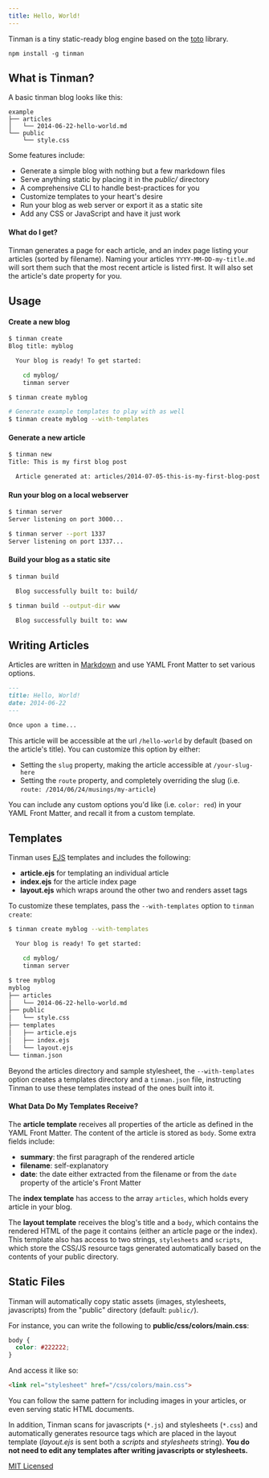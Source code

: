 ```yaml
---
title: Hello, World!
---
```


Tinman is a tiny static-ready blog engine based on the
[toto](http://github.com/cloudhead/toto) library.

```
npm install -g tinman
```

## What is Tinman?

A basic tinman blog looks like this:

```
example
├── articles
│   └── 2014-06-22-hello-world.md
└── public
    └── style.css
```

Some features include:

* Generate a simple blog with nothing but a few markdown files
* Serve anything static by placing it in the *public/* directory
* A comprehensive CLI to handle best-practices for you
* Customize templates to your heart's desire
* Run your blog as web server or export it as a static site
* Add any CSS or JavaScript and have it just work

#### What do I get?

Tinman generates a page for each article, and an index page listing your
articles (sorted by filename). Naming your articles `YYYY-MM-DD-my-title.md`
will sort them such that the most recent article is listed first. It
will also set the article's date property for you.

## Usage

#### Create a new blog

```bash
$ tinman create
Blog title: myblog

  Your blog is ready! To get started:

    cd myblog/
    tinman server

$ tinman create myblog

# Generate example templates to play with as well
$ tinman create myblog --with-templates
```

#### Generate a new article

```bash
$ tinman new
Title: This is my first blog post

  Article generated at: articles/2014-07-05-this-is-my-first-blog-post.md
```

#### Run your blog on a local webserver

```bash
$ tinman server
Server listening on port 3000...

$ tinman server --port 1337
Server listening on port 1337...
```

#### Build your blog as a static site

```bash
$ tinman build

  Blog successfully built to: build/

$ tinman build --output-dir www

  Blog successfully built to: www
```

## Writing Articles

Articles are written in [Markdown](http://daringfireball.net/projects/markdown/)
and use YAML Front Matter to set various options.

```markdown
---
title: Hello, World!
date: 2014-06-22
---

Once upon a time...
```

This article will be accessible at the url `/hello-world` by default
(based on the article's title). You can customize this option by either:

* Setting the `slug` property, making the article accessible at
  `/your-slug-here`
* Setting the `route` property, and completely overriding the slug (i.e.
  `route: /2014/06/24/musings/my-article`)

You can include any custom options you'd like (i.e. `color: red`) in
your YAML Front Matter, and recall it from a custom template.

## Templates

Tinman uses [EJS](http://embeddedjs.com/) templates and includes the
following:

* **article.ejs** for templating an individual article
* **index.ejs** for the article index page
* **layout.ejs** which wraps around the other two and renders asset tags

To customize these templates, pass the `--with-templates` option to
`tinman create`:

```bash
$ tinman create myblog --with-templates

  Your blog is ready! To get started:

    cd myblog/
    tinman server

$ tree myblog
myblog
├── articles
│   └── 2014-06-22-hello-world.md
├── public
│   └── style.css
├── templates
│   ├── article.ejs
│   ├── index.ejs
│   └── layout.ejs
└── tinman.json
```

Beyond the articles directory and sample stylesheet, the
`--with-templates` option creates a templates directory and a
`tinman.json` file, instructing Tinman to use these templates instead of the
ones built into it.

#### What Data Do My Templates Receive?

The **article template** receives all properties of the article as defined in
the YAML Front Matter. The content of the article is stored as `body`. Some
extra fields include:

* **summary**: the first paragraph of the rendered article
* **filename**: self-explanatory
* **date**: the date either extracted from the filename or from the
  `date` property of the article's Front Matter

The **index template** has access to the array `articles`, which holds
every article in your blog.

The **layout template** receives the blog's title and a `body`, which
contains the rendered HTML of the page it contains (either an article
page or the index). This template also has access to two strings,
`stylesheets` and `scripts`, which store the CSS/JS resource tags
generated automatically based on the contents of your public directory.

## Static Files

Tinman will automatically copy static assets (images, stylesheets,
javascripts) from the "public" directory (default: `public/`).

For instance, you can write the following to **public/css/colors/main.css**:

```css
body {
  color: #222222;
}
```

And access it like so:

```html
<link rel="stylesheet" href="/css/colors/main.css">
```

You can follow the same pattern for including images in your articles,
or even serving static HTML documents.

In addition, Tinman scans for javascripts (`*.js`) and stylesheets (`*.css`)
and automatically generates resource tags which are placed in the layout
template (*layout.ejs* is sent both a *scripts* and *stylesheets*
string). **You do not need to edit any templates after writing
javascripts or stylesheets.**

[MIT Licensed](https://github.com/jdan/tinman/blob/master/LICENSE)
